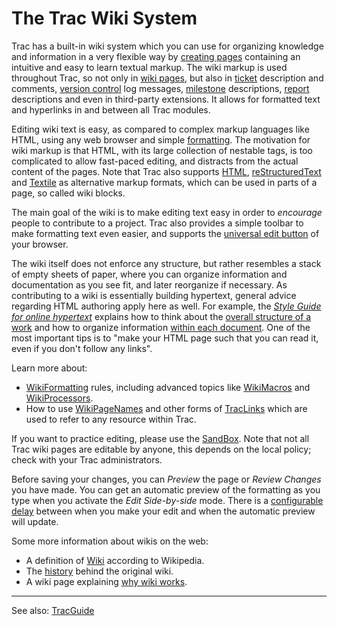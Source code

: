 # The Trac Wiki System


Trac has a built-in wiki system which you can use for organizing knowledge and information in a very flexible way by [creating pages](wiki-new-page) containing an intuitive and easy to learn textual markup. The wiki markup is used throughout Trac, so not only in [wiki pages](title-index), but also in [ticket](trac-tickets) description and comments, [version control](trac-changeset) log messages, [milestone](trac-roadmap) descriptions, [report](trac-reports) descriptions  and even in third-party extensions.
It allows for formatted text and hyperlinks in and between all Trac modules.


Editing wiki text is easy, as compared to complex markup languages like HTML, using any web browser and simple [formatting](wiki-formatting). The motivation for wiki markup is that HTML, with its large collection of nestable tags, is too complicated to allow fast-paced editing, and distracts from the actual content of the pages. Note that Trac also supports [HTML](wiki-html), [reStructuredText](wiki-restructured-text) and [ Textile](https://txstyle.org) as alternative markup formats, which can be used in parts of a page, so called wiki blocks.


The main goal of the wiki is to make editing text easy in order to *encourage* people to contribute to a project. Trac also provides a simple toolbar to make formatting text even easier, and supports the [ universal edit button](http://universaleditbutton.org/Universal_Edit_Button) of your browser.


The wiki itself does not enforce any structure, but rather resembles a stack of empty sheets of paper, where you can organize information and documentation as you see fit, and later reorganize if necessary. 
As contributing to a wiki is essentially building hypertext, general advice regarding HTML authoring apply here as well.
For example, the *[ Style Guide for online hypertext](https://www.w3.org/Provider/Style)* explains how to think about the [ overall structure of a work](https://www.w3.org/Provider/Style/Structure.html) and how to organize information [ within each document](https://www.w3.org/Provider/Style/WithinDocument.html). One of the most important tips is to "make your HTML page such that you can read it, even if you don't follow any links".


Learn more about:

- [WikiFormatting](wiki-formatting) rules, including advanced topics like [WikiMacros](wiki-macros) and [WikiProcessors](wiki-processors).
- How to use [WikiPageNames](wiki-page-names) and other forms of [TracLinks](trac-links) which are used to refer to any resource within Trac.


If you want to practice editing, please use the [SandBox](sand-box). Note that not all Trac wiki pages are editable by anyone, this depends on the local policy; check with your Trac administrators.


Before saving your changes, you can *Preview* the page or *Review Changes* you have made.
You can get an automatic preview of the formatting as you type when you activate the *Edit Side-by-side* mode. There is a [configurable delay](trac-ini#) between when you make your edit and when the automatic preview will update.


Some more information about wikis on the web:

- A definition of [ Wiki](https://wikipedia.org/wiki/Wiki) according to Wikipedia.
- The [ history](http://c2.com/cgi/wiki?WikiHistory) behind the original wiki.
- A wiki page explaining [ why wiki works](http://www.usemod.com/cgi-bin/mb.pl?WhyWikiWorks).

---



See also: [TracGuide](trac-guide)


